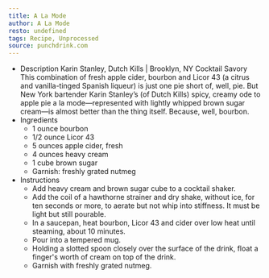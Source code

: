 ```yaml
---
title: A La Mode
author: A La Mode
resto: undefined
tags: Recipe, Unprocessed
source: punchdrink.com
---
```


- Description
  Karin Stanley, Dutch Kills | Brooklyn, NY
    Cocktail Savory 
  This combination of fresh apple cider, bourbon and Licor 43 (a citrus and vanilla-tinged Spanish liqueur) is just one pie short of, well, pie. But New York bartender Karin Stanley’s (of Dutch Kills) spicy, creamy ode to apple pie a la mode—represented with lightly whipped brown sugar cream—is almost better than the thing itself. Because, well, bourbon.
- Ingredients
  * 1 ounce bourbon
  * 1/2 ounce Licor 43
  * 5 ounces apple cider, fresh
  * 4 ounces heavy cream
  * 1 cube brown sugar
  * Garnish: freshly grated nutmeg
- Instructions
  * Add heavy cream and brown sugar cube to a cocktail shaker.
  * Add the coil of a hawthorne strainer and dry shake, without ice, for ten seconds or more, to aerate but not whip into stiffness. It must be light but still pourable.
  * In a saucepan, heat bourbon, Licor 43 and cider over low heat until steaming, about 10 minutes.
  * Pour into a tempered mug.
  * Holding a slotted spoon closely over the surface of the drink, float a finger's worth of cream on top of the drink.
  * Garnish with freshly grated nutmeg.
